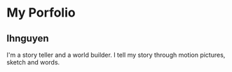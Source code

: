 # My Porfolio 

## lhnguyen

I'm a story teller and a world builder. 
I tell my story through motion pictures, sketch and words.

